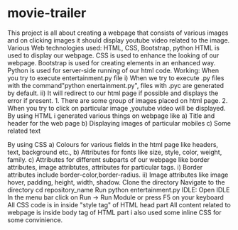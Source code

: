 # movie-trailer
This project is all about creating a webpage that consists of various images and on clicking images it should display youtube video related to the image.
Various Web technologies used: HTML, CSS, Bootstrap, python
HTML is used to display our webpage.
CSS is used to enhance the looking of our webpage.
Bootstrap is used for creating elements in an enhanced way.
Python is used for server-side running of our html code.
Working:
	When you try to execute entertainment.py file 
		i) When we try to execute .py files with the command"python enertainment.py", files with .pyc are generated by default.
		ii) It will redirect to our html page if possible and displays the error if present. 
	1. There are some group of images placed on html page.
	2. When you try to click on particular image ,youtube video will be displayed.
	By using HTML i generated various things on webpage like 
	a) Title and header for the web page
	b) Displaying images of particular mobiles
	c) Some related text
	
By using CSS
	a) Colours for various fields in the html page like headers, text, background  etc.,
	b) Attributes for fonts like size, style, color, weight, family.
	c) Attributes for different subparts of our webpage like border attributes, image attribtutes, attributes for particular tags. 
		i) Border attributes include border-color,border-radius.
		ii) Image attributes like image hover, padding, height, width, shadow.
Clone the directory
Navigate to the directory cd repository_name
Run python entertainment.py
IDLE:
Open IDLE
In the menu bar click on Run -> Run Module or press F5 on your keyboard
All CSS code is in inside "style tag" of HTML head part
All content related to webpage is inside body tag of HTML part
i also used some inline CSS for some convinience.
